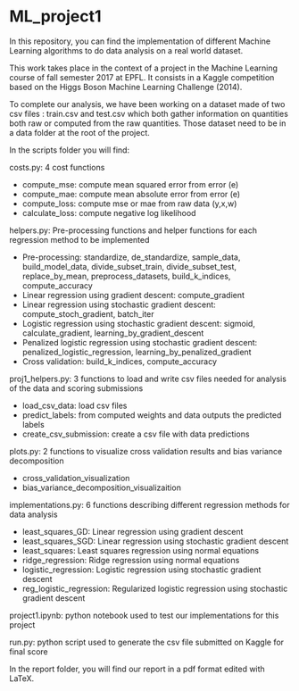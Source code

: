 # ML_project1

In this repository, you can find the implementation of different Machine Learning algorithms to do data analysis on a real world dataset. 

This work takes place in the context of a project in the Machine Learning course of fall semester 2017 at EPFL. It consists in a Kaggle competition based on the Higgs Boson Machine Learning Challenge (2014).

To complete our analysis, we have been working on a dataset made of two csv files : train.csv and test.csv which both gather information on quantities both raw or computed from the raw quantities.
Those dataset need to be in a data folder at the root of the project.

In the scripts folder you will find:

costs.py: 4 cost functions

- compute_mse: compute mean squared error from error (e)
- compute_mae: compute mean absolute error from error (e)
- compute_loss: compute mse or mae from raw data (y,x,w)
- calculate_loss: compute negative log likelihood

helpers.py: Pre-processing functions and helper functions for each regression method to be implemented

- Pre-processing: standardize, de_standardize, sample_data, build_model_data, divide_subset_train, divide_subset_test, replace_by_mean, preprocess_datasets, build_k_indices, compute_accuracy
- Linear regression using gradient descent: compute_gradient
- Linear regression using stochastic gradient descent: compute_stoch_gradient, batch_iter
- Logistic regression using stochastic gradient descent: sigmoid, calculate_gradient, learning_by_gradient_descent
- Penalized logistic regression using stochastic gradient descent: penalized_logistic_regression, learning_by_penalized_gradient
- Cross validation: build_k_indices, compute_accuracy

proj1_helpers.py: 3 functions to load and write csv files needed for analysis of the data and scoring submissions

- load_csv_data: load csv files 
- predict_labels: from computed weights and data outputs the predicted labels
- create_csv_submission: create a csv file with data predictions

plots.py: 2 functions to visualize cross validation results and bias variance decomposition

- cross_validation_visualization
- bias_variance_decomposition_visualizaition

implementations.py: 6 functions describing different regression methods for data analysis

- least_squares_GD: Linear regression using gradient descent
- least_squares_SGD: Linear regression using stochastic gradient descent
- least_squares: Least squares regression using normal equations
- ridge_regression: Ridge regression using normal equations
- logistic_regression: Logistic regression using stochastic gradient descent
- reg_logistic_regression: Regularized logistic regression using stochastic gradient descent

project1.ipynb: python notebook used to test our implementations for this project

run.py: python script used to generate the csv file submitted on Kaggle for final score

In the report folder, you will find our report in a pdf format edited with LaTeX.



